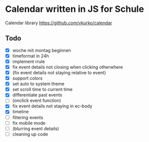 # Calendar written in JS for Schule
Calendar library https://github.com/vkurko/calendar

## Todo
- [x] woche mit montag beginnen
- [x] timeformat in 24h
- [x] implement rrule
- [x] fix event details not closing when clicking otherwhere
- [x] (fix event details not staying relative to event)
- [x] support colors
- [x] set auto to system theme
- [x] set scroll time to current time
- [x] differentiate past events
- [ ] (onclick event function)
- [x] fix event details not staying in ec-body
- [x] timeline
- [ ] filtering events
- [ ] fix mobile mode
- [ ] (blurring event details)
- [ ] cleaning up code